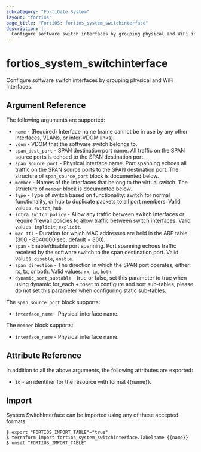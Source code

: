 ```yaml
---
subcategory: "FortiGate System"
layout: "fortios"
page_title: "FortiOS: fortios_system_switchinterface"
description: |-
  Configure software switch interfaces by grouping physical and WiFi interfaces.
---
```


# fortios_system_switchinterface
Configure software switch interfaces by grouping physical and WiFi interfaces.

## Argument Reference

The following arguments are supported:

* `name` - (Required) Interface name (name cannot be in use by any other interfaces, VLANs, or inter-VDOM links).
* `vdom` - VDOM that the software switch belongs to.
* `span_dest_port` - SPAN destination port name. All traffic on the SPAN source ports is echoed to the SPAN destination port.
* `span_source_port` - Physical interface name. Port spanning echoes all traffic on the SPAN source ports to the SPAN destination port. The structure of `span_source_port` block is documented below.
* `member` - Names of the interfaces that belong to the virtual switch. The structure of `member` block is documented below.
* `type` - Type of switch based on functionality: switch for normal functionality, or hub to duplicate packets to all port members. Valid values: `switch`, `hub`.
* `intra_switch_policy` - Allow any traffic between switch interfaces or require firewall policies to allow traffic between switch interfaces. Valid values: `implicit`, `explicit`.
* `mac_ttl` - Duration for which MAC addresses are held in the ARP table (300 - 8640000 sec, default = 300).
* `span` - Enable/disable port spanning. Port spanning echoes traffic received by the software switch to the span destination port. Valid values: `disable`, `enable`.
* `span_direction` - The direction in which the SPAN port operates, either: rx, tx, or both. Valid values: `rx`, `tx`, `both`.
* `dynamic_sort_subtable` - true or false, set this parameter to true when using dynamic for_each + toset to configure and sort sub-tables, please do not set this parameter when configuring static sub-tables.

The `span_source_port` block supports:

* `interface_name` - Physical interface name.

The `member` block supports:

* `interface_name` - Physical interface name.


## Attribute Reference

In addition to all the above arguments, the following attributes are exported:
* `id` - an identifier for the resource with format {{name}}.

## Import

System SwitchInterface can be imported using any of these accepted formats:
```
$ export "FORTIOS_IMPORT_TABLE"="true"
$ terraform import fortios_system_switchinterface.labelname {{name}}
$ unset "FORTIOS_IMPORT_TABLE"
```

